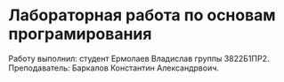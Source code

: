 # Лабораторная работа по основам програмирования
Работу выполнил: студент Ермолаев Владислав группы 3822Б1ПР2.\
Преподаватель: Баркалов Константин Александрвоич.
